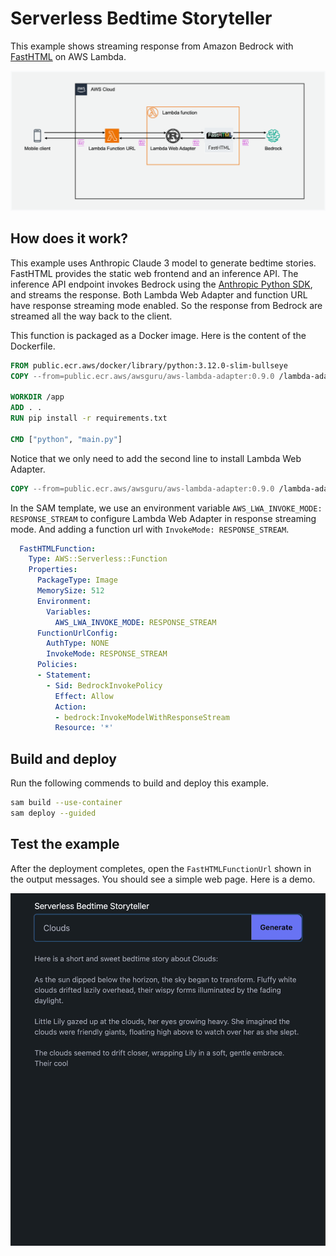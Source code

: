 # Serverless Bedtime Storyteller

This example shows streaming response from Amazon Bedrock with [FastHTML](https://fastht.ml/) on AWS Lambda.


![Architecture](imgs/serverless-storyteller-architecture.png)


## How does it work?

This example uses Anthropic Claude 3 model to generate bedtime stories. FastHTML provides the static web frontend and an inference API.  The inference API endpoint invokes Bedrock using the [Anthropic Python SDK](https://github.com/anthropics/anthropic-sdk-python/tree/main), and streams the response. Both Lambda Web Adapter and function URL have response streaming mode enabled. So the response from Bedrock are streamed all the way back to the client. 

This function is packaged as a Docker image. Here is the content of the Dockerfile. 

```dockerfile
FROM public.ecr.aws/docker/library/python:3.12.0-slim-bullseye
COPY --from=public.ecr.aws/awsguru/aws-lambda-adapter:0.9.0 /lambda-adapter /opt/extensions/lambda-adapter

WORKDIR /app
ADD . .
RUN pip install -r requirements.txt

CMD ["python", "main.py"]
```

Notice that we only need to add the second line to install Lambda Web Adapter. 

```dockerfile
COPY --from=public.ecr.aws/awsguru/aws-lambda-adapter:0.9.0 /lambda-adapter /opt/extensions/
```

In the SAM template, we use an environment variable `AWS_LWA_INVOKE_MODE: RESPONSE_STREAM` to configure Lambda Web Adapter in response streaming mode. And adding a function url with `InvokeMode: RESPONSE_STREAM`. 

```yaml
  FastHTMLFunction:
    Type: AWS::Serverless::Function
    Properties:
      PackageType: Image
      MemorySize: 512
      Environment:
        Variables:
          AWS_LWA_INVOKE_MODE: RESPONSE_STREAM
      FunctionUrlConfig:
        AuthType: NONE
        InvokeMode: RESPONSE_STREAM
      Policies:
      - Statement:
        - Sid: BedrockInvokePolicy
          Effect: Allow
          Action:
          - bedrock:InvokeModelWithResponseStream
          Resource: '*'
```      


## Build and deploy

Run the following commends to build and deploy this example. 

```bash
sam build --use-container
sam deploy --guided
```


## Test the example

After the deployment completes, open the `FastHTMLFunctionUrl` shown in the output messages. You should see a simple web page. Here is a demo. 


![Demo](imgs/demo.png)
